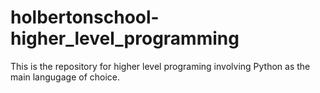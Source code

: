 # holbertonschool-higher_level_programming

This is the repository for higher level programing involving Python as the main
langugage of choice.